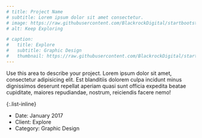 ```yaml
---
# title: Project Name
# subtitle: Lorem ipsum dolor sit amet consectetur.
# image: https://raw.githubusercontent.com/BlackrockDigital/startbootstrap-agency/master/src/assets/img/portfolio/02-full.jpg
# alt: Keep Exploring

# caption:
#   title: Explore
#   subtitle: Graphic Design
#   thumbnail: https://raw.githubusercontent.com/BlackrockDigital/startbootstrap-agency/master/src/assets/img/portfolio/02-thumbnail.jpg
---
```

Use this area to describe your project. Lorem ipsum dolor sit amet, consectetur adipisicing elit. Est blanditiis dolorem culpa incidunt minus dignissimos deserunt repellat aperiam quasi sunt officia expedita beatae cupiditate, maiores repudiandae, nostrum, reiciendis facere nemo!

{:.list-inline}
- Date: January 2017
- Client: Explore
- Category: Graphic Design

